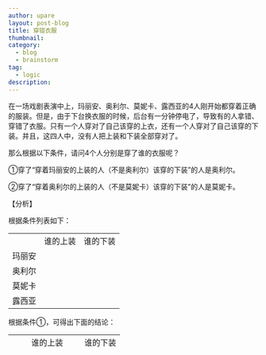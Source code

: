 ```yaml
---
author: upare
layout: post-blog
title: 穿错衣服
thumbnail:
category:
  - blog
  - brainstorm
tag:
  - logic
description: 
---
```

在一场戏剧表演中上，玛丽安、奥利尔、莫妮卡、露西亚的4人刚开始都穿着正确的服装。但是，由于下台换衣服的时候，后台有一分钟停电了，导致有的人拿错、穿错了衣服。只有一个人穿对了自己该穿的上衣，还有一个人穿对了自己该穿的下装。并且，这四人中，没有人把上装和下装全部穿对了。

那么根据以下条件，请问4个人分别是穿了谁的衣服呢？

①穿了“穿着玛丽安的上装的人（不是奥利尔）该穿的下装”的人是奥利尔。

②穿了“穿着奥利尔的上装的人（不是莫妮卡）该穿的下装”的人是莫妮卡。

【分析】

根据条件列表如下：

<table><tbody><tr><td></td><td>谁的上装</td><td>谁的下装</td></tr><tr><td>玛丽安</td><td></td><td></td></tr><tr><td>奥利尔</td><td></td><td></td></tr><tr><td>莫妮卡</td><td></td><td></td></tr><tr><td>露西亚</td><td></td><td></td></tr></tbody></table>

根据条件①，可得出下面的结论：

<table><tbody><tr><td></td><td>谁的上装</td><td>谁的下装</td></tr><tr><td>(a)</td><td>A（奥利尔）</td><td>玛丽安</td></tr><tr><td>(b)</td><td>奥利尔</td><td>A</td></tr></tbody></table>

根据条件②，可得：

<table><tbody><tr><td></td><td>谁的上装</td><td>谁的下装</td></tr><tr><td>(c)</td><td>B（莫妮卡）</td><td>奥利尔</td></tr><tr><td>(d)</td><td>莫妮卡</td><td>B</td></tr></tbody></table>

关于以上（a）（b）（c）（d）四个人，有以下四种可能性：

1.都是不同的人。

2.（a）（d）是同一个人，（b）（c）不是同一个人。

3.（a）（d）是同一个人，其他不是同一个人。

4.（b）（c）是同一个人，其他不是同一个人。

1情况下，就是下表(1)(2)的情形，穿自己下装的人就不存在了。

(1)

<table><tbody><tr><td>上装</td><td>下装</td></tr><tr><td>玛丽安</td><td>玛丽安</td></tr><tr><td>奥利尔</td><td>玛丽安</td></tr><tr><td>莫妮卡</td><td>奥利尔</td></tr><tr><td>露西亚</td><td>露西亚</td></tr></tbody></table>

(2)

<table><tbody><tr><td>上装</td><td>下装</td></tr><tr><td>露西亚</td><td>玛丽安</td></tr><tr><td>奥利尔</td><td>露西亚</td></tr><tr><td>玛丽安</td><td>奥利尔</td></tr><tr><td>莫妮卡</td><td>玛丽安</td></tr></tbody></table>

2的情况下，是由奥利尔和莫妮卡相互交换下装，穿自己的下装的人就只有一个了。

3的情况下，因为不存在同时穿着自己的上装和下装的情况，所以B不是≠玛丽安，可得下表，这样穿自己的上装的人就没有了。所以，答案应该是4。

【答案】

<table><tbody><tr><td></td><td>谁的上装</td><td>谁的下装</td></tr><tr><td>玛丽安</td><td>莫妮卡</td><td>自己</td></tr><tr><td>奥利尔</td><td>自己</td><td>露西亚</td></tr><tr><td>莫妮卡</td><td>露西亚</td><td>奥利尔</td></tr><tr><td>露西亚</td><td>玛丽安</td><td>莫妮卡</td></tr></tbody></table>

【趣味链接】

感觉

晚餐之前，妻子正在厨房炒菜。

丈夫在她旁边一直唠叨不停：“这个要炒慢些……小心！……火太大了。赶快把鱼翻过来……哎呀，油放太多了！”

妻子忍无可忍，脱口而出：“我懂得怎样炒菜！”

丈夫摊摊手，平静地答道：“我只是想让你知道，我开车时，你在旁边喋喋不休，我的感觉是怎样的。”